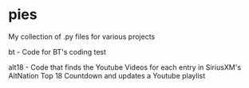 pies
====
My collection of .py files for various projects

bt - Code for BT's coding test

alt18 - Code that finds the Youtube Videos for each entry in SiriusXM's AltNation Top 18 Countdown and updates a Youtube playlist
